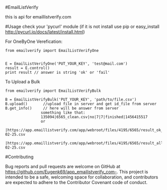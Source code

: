#EmailListVerify

this is api for emaillistverify.com 

#Usage
  check your 'pycurl' module 
(if it is not install use pip or easy_install 
  http://pycurl.io/docs/latest/install.html)
  
  For OneByOne Verefication:

    from emailverify import EmailListVerifyOne


    E = EmailListVerifyOne('PUT_YOUR_KEY', 'test@mail.com')
    result = E.control()
    print result // answer is string 'ok' or 'fail'

  To Upload a Bulk

    from emailverify import EmailListVerifyBulk   

    B = EmailListVerifyBulk('PUT_YOUR_KEY', 'path/to/file.csv')
    B.upload()       //upload file in server and get id_file from server
    B.get_info()     // here will be answer from server  
                    something like that:
                    135094|6565_clean.csv|no|7|7|finished|1456415517
                    or
                    |https://app.emaillistverify.com/app/webroot/files/4195/6565/result_ok_6565_2016-02-25.csv
                    |https://app.emaillistverify.com/app/webroot/files/4195/6565/result_all_6565_2016-02-25.csv
#Contributing

Bug reports and pull requests are welcome on GitHub at https://github.com/Eugenk69/app_emailistverify_com-. This project is intended to be a safe, welcoming space for collaboration, and contributors are expected to adhere to the Contributor Covenant code of conduct.
